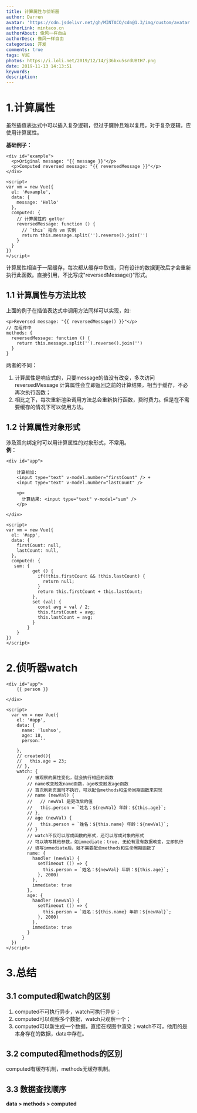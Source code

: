 ```yaml
---
title: 计算属性与侦听器
author: Darren
avatar: 'https://cdn.jsdelivr.net/gh/MINTACO/cdn@1.3/img/custom/avatar.jpg'
authorLink: mintaco.cn
authorAbout: 像风一样自由
authorDesc: 像风一样自由
categories: 开发
comments: true
tags: VUE
photos: https://i.loli.net/2019/12/14/j36bxu5srdUBtH7.png
date: 2019-11-13 14:13:51
keywords:
description:
---
```


# 1.计算属性
虽然插值表达式中可以插入复杂逻辑，但过于臃肿且难以复用，对于复杂逻辑，应使用计算属性。  

**基础例子：**
```
<div id="example">
  <p>Original message: "{{ message }}"</p>
  <p>Computed reversed message: "{{ reversedMessage }}"</p>
</div>

<script>
var vm = new Vue({
  el: '#example',
  data: {
    message: 'Hello'
  },
  computed: {
    // 计算属性的 getter
    reversedMessage: function () {
      // `this` 指向 vm 实例
      return this.message.split('').reverse().join('')
    }
  }
})
</script>
```
计算属性相当于一层缓存，每次都从缓存中取值，只有设计的数据更改后才会重新执行此函数。直接引用，不比写成"reversedMessage()"形式。

## 1.1 计算属性与方法比较
上面的例子在插值表达式中调用方法同样可以实现，如:
```
<p>Reversed message: "{{ reversedMessage() }}"</p>
// 在组件中
methods: {
  reversedMessage: function () {
    return this.message.split('').reverse().join('')
  }
}
```
两者的不同：
1. 计算属性是响应式的，只要message的值没有改变，多次访问 reversedMessage 计算属性会立即返回之前的计算结果，相当于缓存，不必再次执行函数；
2. 相比之下，每次重新渲染调用方法总会重新执行函数，费时费力。但是在不需要缓存的情况下可以使用方法。

## 1.2 计算属性对象形式
涉及双向绑定时可以用计算属性的对象形式，不常用。  
**例：**
```
<div id="app">
  
    计算相加: 
    <input type="text" v-model.number="firstCount" /> +
    <input type="text" v-model.number="lastCount" /> 

    <p>
      计算结果: <input type="text" v-model="sum" />
    </p>
    
</div>

<script>
var vm = new Vue({
  el: '#app',
  data: {
    firstCount: null,
    lastCount: null,
  },
  computed: {
   sum: {
          get () {
            if(!this.firstCount && !this.lastCount) {
              return null;
            }
            return this.firstCount + this.lastCount;
          },
          set (val) {
            const avg = val / 2;
            this.firstCount = avg;
            this.lastCount = avg;
          }
        }
    }
})
</script>
```
# 2.侦听器watch

```
<div id="app">
    {{ person }}
    
</div>

<script>
  var vm = new Vue({
    el: '#app',
    data: {
      name: 'lushuo',
      age: 18,
      person:''
    
    },
    // created(){
    //   this.age = 23;
    // },
    watch: {
        // 被观察的属性变化，就会执行相应的函数
        // name改变触发name函数，age改变触发age函数
        // 首次刷新页面时不执行，可以配合methods和生命周期函数来实现
        // name (newVal) {
        //   // newVal 是更改后的值
        //   this.person = `姓名：${newVal} 年龄：${this.age}`;
        // },
        // age (newVal) {
        //   this.person = `姓名：${this.name} 年龄：${newVal}`;
        // }
        // watch不仅可以写成函数的形式，还可以写成对象的形式
        // 可以填写其他参数，如immediate：true, 无论有没有数据改变，立即执行
        // 填写immediate后，就不需要配合methods和生命周期函数了
        name: {
          handler (newVal) {
            setTimeout (() => {
              this.person = `姓名：${newVal} 年龄：${this.age}`;
            }, 2000) 
          },
          immediate: true
        },
        age: {
          handler (newVal) {
            setTimeout (() => {
              this.person = `姓名：${this.name} 年龄：${newVal}`;            
            }, 2000)
          },
          immediate: true
        }
      }
  })
</script> 
```
# 3.总结
## 3.1 computed和watch的区别
1. computed不可执行异步，watch可执行异步；
2. computed可以观察多个数据，watch只观察一个；
3. computed可以新生成一个数据，直接在视图中渲染；watch不可，他用的是本身存在的数据，data中存在。

## 3.2 computed和methods的区别
computed有缓存机制，methods无缓存机制。

## 3.3 数据查找顺序
**data > methods > computed**